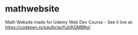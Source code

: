 # mathwebsite
Math Website made for Udemy Web Dev Course - See it live at: https://codepen.io/paulbriar/full/KQMBRg/
